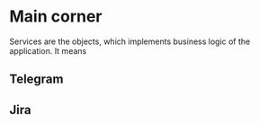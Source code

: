 # Main corner 
Services are the objects, which implements business logic of the application. It means 

## Telegram

## Jira

